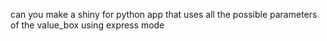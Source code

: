 can you make a shiny for python app that uses all the possible parameters of the value_box using express mode